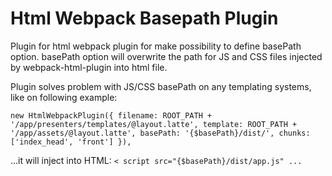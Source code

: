 # Html Webpack Basepath Plugin

Plugin for html webpack plugin for make possibility to define basePath option. basePath option will overwrite the path for JS and CSS files injected by webpack-html-plugin into html file.

Plugin solves problem with JS/CSS basePath on any templating systems, like on following example:

`new HtmlWebpackPlugin({
    filename: ROOT_PATH + '/app/presenters/templates/@layout.latte',
    template: ROOT_PATH + '/app/assets/@layout.latte',
    basePath: '{$basePath}/dist/',
    chunks: ['index_head', 'front']
 }),`

...it will inject into HTML:
`< script src="{$basePath}/dist/app.js" ...`